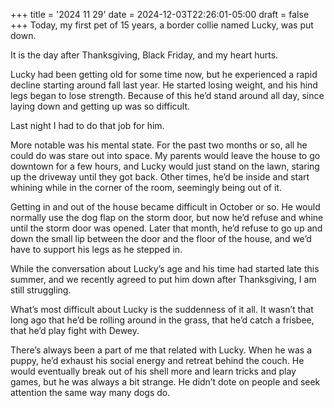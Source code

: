 +++
title = '2024 11 29'
date = 2024-12-03T22:26:01-05:00
draft = false
+++
Today, my first pet of 15 years, a border collie named Lucky, was put down.

It is the day after Thanksgiving, Black Friday, and my heart hurts.

Lucky had been getting old for some time now, but he experienced a rapid decline starting around fall last year. He started losing weight, and his hind legs began to lose strength. Because of this he’d stand around all day, since laying down and getting up was so difficult.

Last night I had to do that job for him.

More notable was his mental state. For the past two months or so, all he could do was stare out into space. My parents would leave the house to go downtown for a few hours, and Lucky would just stand on the lawn, staring up the driveway until they got back. Other times, he’d be inside and start whining while in the corner of the room, seemingly being out of it.

Getting in and out of the house became difficult in October or so. He would normally use the dog flap on the storm door, but now he’d refuse and whine until the storm door was opened. Later that month, he’d refuse to go up and down the small lip between the door and the floor of the house, and we’d have to support his legs as he stepped in.

While the conversation about Lucky’s age and his time had started late this summer, and we recently agreed to put him down after Thanksgiving, I am still struggling.

What’s most difficult about Lucky is the suddenness of it all. It wasn’t that long ago that he’d be rolling around in the grass, that he’d catch a frisbee, that he’d play fight with Dewey.

There’s always been a part of me that related with Lucky. When he was a puppy, he’d exhaust his social energy and retreat behind the couch. He would eventually break out of his shell more and learn tricks and play games, but he was always a bit strange. He didn’t dote on people and seek attention the same way many dogs do.
